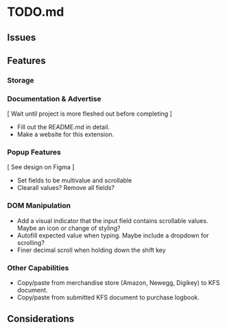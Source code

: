 # **TODO.md**

## **Issues**

## **Features**

### Storage

### Documentation & Advertise

[ Wait until project is more fleshed out before completing ]

- Fill out the README.md in detail.
- Make a website for this extension.


### Popup Features

[ See design on Figma ]
- Set fields to be multivalue and scrollable
- Clearall values? Remove all fields?


### DOM Manipulation

- Add a visual indicator that the input field contains scrollable values. Maybe an icon or change of styling?
- Autofill expected value when typing. Maybe include a dropdown for scrolling?
- Finer decimal scroll when holding down the shift key

### Other Capabilities

- Copy/paste from merchandise store (Amazon, Newegg, Digikey) to KFS document.
- Copy/paste from submitted KFS document to purchase logbook.

## **Considerations**
